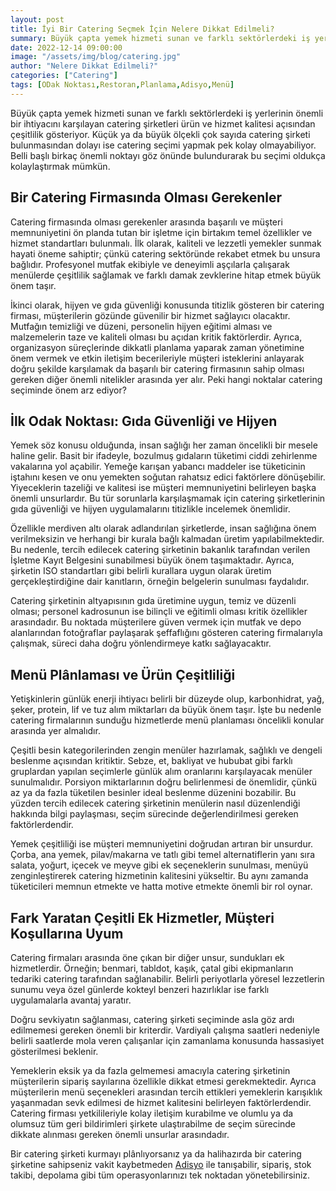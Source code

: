 ```yaml
---
layout: post
title: İyi Bir Catering Seçmek İçin Nelere Dikkat Edilmeli?
summary: Büyük çapta yemek hizmeti sunan ve farklı sektörlerdeki iş yerlerinin önemli bir ihtiyacını karşılayan catering şirketleri ürün ve hizmet kalitesi açısından çeşitlilik gösteriyor. 
date: 2022-12-14 09:00:00
image: "/assets/img/blog/catering.jpg"
author: "Nelere Dikkat Edilmeli?"
categories: ["Catering"]
tags: [ODak Noktası,Restoran,Planlama,Adisyo,Menü]
---
```

Büyük çapta yemek hizmeti sunan ve farklı sektörlerdeki iş yerlerinin önemli bir ihtiyacını karşılayan catering şirketleri ürün ve hizmet kalitesi açısından çeşitlilik gösteriyor. Küçük ya da büyük ölçekli çok sayıda catering şirketi bulunmasından dolayı ise catering seçimi yapmak pek kolay olmayabiliyor. Belli başlı birkaç önemli noktayı göz önünde bulundurarak bu seçimi oldukça kolaylaştırmak mümkün. 



## Bir Catering Firmasında Olması Gerekenler

Catering firmasında olması gerekenler arasında başarılı ve müşteri memnuniyetini ön planda tutan bir işletme için birtakım temel özellikler ve hizmet standartları bulunmalı. İlk olarak, kaliteli ve lezzetli yemekler sunmak hayati öneme sahiptir; çünkü catering sektöründe rekabet etmek bu unsura bağlıdır. Profesyonel mutfak ekibiyle ve deneyimli aşçılarla çalışarak menülerde çeşitlilik sağlamak ve farklı damak zevklerine hitap etmek büyük önem taşır.

İkinci olarak, hijyen ve gıda güvenliği konusunda titizlik gösteren bir catering firması, müşterilerin gözünde güvenilir bir hizmet sağlayıcı olacaktır. Mutfağın temizliği ve düzeni, personelin hijyen eğitimi alması ve malzemelerin taze ve kaliteli olması bu açıdan kritik faktörlerdir. Ayrıca, organizasyon süreçlerinde dikkatli planlama yaparak zaman yönetimine önem vermek ve etkin iletişim becerileriyle müşteri isteklerini anlayarak doğru şekilde karşılamak da başarılı bir catering firmasının sahip olması gereken diğer önemli nitelikler arasında yer alır. Peki hangi noktalar catering seçiminde önem arz ediyor?

## İlk Odak Noktası: Gıda Güvenliği ve Hijyen

Yemek söz konusu olduğunda, insan sağlığı her zaman öncelikli bir mesele haline gelir. Basit bir ifadeyle, bozulmuş gıdaların tüketimi ciddi zehirlenme vakalarına yol açabilir. Yemeğe karışan yabancı maddeler ise tüketicinin iştahını kesen ve onu yemekten soğutan rahatsız edici faktörlere dönüşebilir. Yiyeceklerin tazeliği ve kalitesi ise müşteri memnuniyetini belirleyen başka önemli unsurlardır. Bu tür sorunlarla karşılaşmamak için catering şirketlerinin gıda güvenliği ve hijyen uygulamalarını titizlikle incelemek önemlidir.

Özellikle merdiven altı olarak adlandırılan şirketlerde, insan sağlığına önem verilmeksizin ve herhangi bir kurala bağlı kalmadan üretim yapılabilmektedir. Bu nedenle, tercih edilecek catering şirketinin bakanlık tarafından verilen İşletme Kayıt Belgesini sunabilmesi büyük önem taşımaktadır. Ayrıca, şirketin ISO standartları gibi belirli kurallara uygun olarak üretim gerçekleştirdiğine dair kanıtların, örneğin belgelerin sunulması faydalıdır.

Catering şirketinin altyapısının gıda üretimine uygun, temiz ve düzenli olması; personel kadrosunun ise bilinçli ve eğitimli olması kritik özellikler arasındadır. Bu noktada müşterilere güven vermek için mutfak ve depo alanlarından fotoğraflar paylaşarak şeffaflığını gösteren catering firmalarıyla çalışmak, süreci daha doğru yönlendirmeye katkı sağlayacaktır.


## Menü Plânlaması ve Ürün Çeşitliliği

Yetişkinlerin günlük enerji ihtiyacı belirli bir düzeyde olup, karbonhidrat, yağ, şeker, protein, lif ve tuz alım miktarları da büyük önem taşır. İşte bu nedenle catering firmalarının sunduğu hizmetlerde menü planlaması öncelikli konular arasında yer almalıdır.

Çeşitli besin kategorilerinden zengin menüler hazırlamak, sağlıklı ve dengeli beslenme açısından kritiktir. Sebze, et, bakliyat ve hububat gibi farklı gruplardan yapılan seçimlerle günlük alım oranlarını karşılayacak menüler sunulmalıdır. Porsiyon miktarlarının doğru belirlenmesi de önemlidir, çünkü az ya da fazla tüketilen besinler ideal beslenme düzenini bozabilir. Bu yüzden tercih edilecek catering şirketinin menülerin nasıl düzenlendiği hakkında bilgi paylaşması, seçim sürecinde değerlendirilmesi gereken faktörlerdendir.

Yemek çeşitliliği ise müşteri memnuniyetini doğrudan artıran bir unsurdur. Çorba, ana yemek, pilav/makarna ve tatlı gibi temel alternatiflerin yanı sıra salata, yoğurt, içecek ve meyve gibi ek seçeneklerin sunulması, menüyü zenginleştirerek catering hizmetinin kalitesini yükseltir. Bu aynı zamanda tüketicileri memnun etmekte ve hatta motive etmekte önemli bir rol oynar.

## Fark Yaratan Çeşitli Ek Hizmetler, Müşteri Koşullarına Uyum

Catering firmaları arasında öne çıkan bir diğer unsur, sundukları ek hizmetlerdir. Örneğin; benmari, tabldot, kaşık, çatal gibi ekipmanların tedariki catering tarafından sağlanabilir. Belirli periyotlarla yöresel lezzetlerin sunumu veya özel günlerde kokteyl benzeri hazırlıklar ise farklı uygulamalarla avantaj yaratır.

Doğru sevkiyatın sağlanması, catering şirketi seçiminde asla göz ardı edilmemesi gereken önemli bir kriterdir. Vardiyalı çalışma saatleri nedeniyle belirli saatlerde mola veren çalışanlar için zamanlama konusunda hassasiyet gösterilmesi beklenir.

Yemeklerin eksik ya da fazla gelmemesi amacıyla catering şirketinin müşterilerin sipariş sayılarına özellikle dikkat etmesi gerekmektedir. Ayrıca müşterilerin menü seçenekleri arasından tercih ettikleri yemeklerin karışıklık yaşanmadan sevk edilmesi de hizmet kalitesini belirleyen faktörlerdendir. Catering firması yetkilileriyle kolay iletişim kurabilme ve olumlu ya da olumsuz tüm geri bildirimleri şirkete ulaştırabilme de seçim sürecinde dikkate alınması gereken önemli unsurlar arasındadır.

Bir catering şirketi kurmayı plânlıyorsanız ya da halihazırda bir catering şirketine sahipseniz vakit kaybetmeden <a href="https://adisyo.com" target="_blank">Adisyo</a> ile tanışabilir, sipariş, stok takibi, depolama gibi tüm operasyonlarınızı tek noktadan yönetebilirsiniz.


